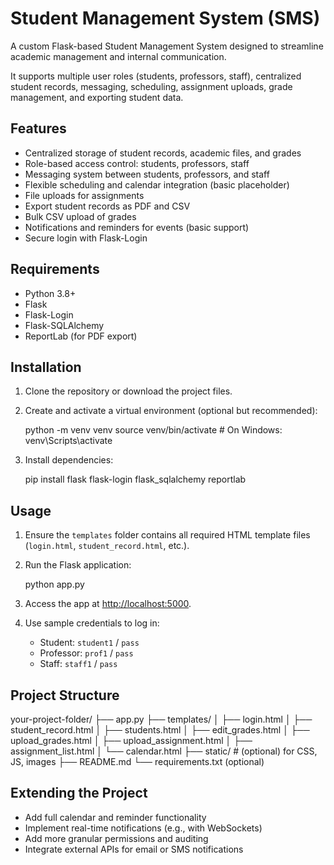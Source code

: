 # Student Management System (SMS)

A custom Flask-based Student Management System designed to streamline
academic management and internal communication.

It supports multiple user roles (students, professors, staff),
centralized student records, messaging, scheduling,
assignment uploads, grade management, and exporting student data.

## Features

- Centralized storage of student records, academic files, and grades
- Role-based access control: students, professors, staff
- Messaging system between students, professors, and staff
- Flexible scheduling and calendar integration (basic placeholder)
- File uploads for assignments
- Export student records as PDF and CSV
- Bulk CSV upload of grades
- Notifications and reminders for events (basic support)
- Secure login with Flask-Login

## Requirements

- Python 3.8+
- Flask
- Flask-Login
- Flask-SQLAlchemy
- ReportLab (for PDF export)

## Installation

1. Clone the repository or download the project files.

2. Create and activate a virtual environment (optional but recommended):

   python -m venv venv
   source venv/bin/activate # On Windows: venv\Scripts\activate

3. Install dependencies:

   pip install flask flask-login flask_sqlalchemy reportlab

## Usage

1. Ensure the `templates` folder contains all required
   HTML template files (`login.html`, `student_record.html`, etc.).

2. Run the Flask application:

   python app.py

3. Access the app at [http://localhost:5000](http://localhost:5000).

4. Use sample credentials to log in:

   - Student: `student1` / `pass`
   - Professor: `prof1` / `pass`
   - Staff: `staff1` / `pass`

## Project Structure

your-project-folder/
├── app.py
├── templates/
│ ├── login.html
│ ├── student_record.html
│ ├── students.html
│ ├── edit_grades.html
│ ├── upload_grades.html
│ ├── upload_assignment.html
│ ├── assignment_list.html
│ └── calendar.html
├── static/ # (optional) for CSS, JS, images
├── README.md
└── requirements.txt (optional)

## Extending the Project

- Add full calendar and reminder functionality
- Implement real-time notifications (e.g., with WebSockets)
- Add more granular permissions and auditing
- Integrate external APIs for email or SMS notifications
